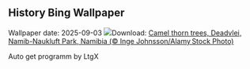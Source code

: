 ## History Bing Wallpaper
Wallpaper date: 2025-09-03
![](https://www.bing.com/th?id=OHR.DeadvleiTrees_EN-CA3439734849_UHD.jpg&w=1000)Download: [Camel thorn trees, Deadvlei, Namib-Naukluft Park, Namibia (© Inge Johnsson/Alamy Stock Photo)](https://www.bing.com/th?id=OHR.DeadvleiTrees_EN-CA3439734849_UHD.jpg)

Auto get programm by LtgX
